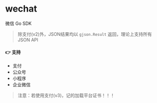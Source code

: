 # wechat

微信 Go SDK

> 除支付(v2)外，JSON结果均以 `gjson.Result` 返回，理论上支持所有 JSON API

#### 👉 支持

- 支付
- 公众号
- 小程序
- 企业微信

> 注意：若使用支付(v3)，记的加载平台证书！！！

